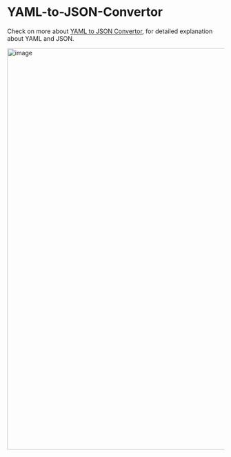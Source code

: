 # YAML-to-JSON-Convertor

Check on more about [YAML to JSON Convertor](https://techfincast.in/yaml-to-json-convertor-online/), for detailed explanation about YAML and JSON.

<img width="929" alt="image" src="https://github.com/user-attachments/assets/0d60d8f0-495b-414a-a70b-9b27335cb3ac" />
